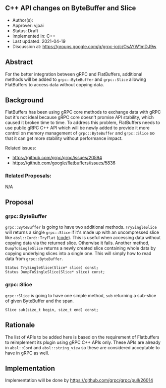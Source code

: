 C++ API changes on ByteBuffer and Slice
----
* Author(s): 
* Approver: vjpai
* Status: Draft
* Implemented in: C++
* Last updated: 2021-04-19
* Discussion at: https://groups.google.com/g/grpc-io/c/OsAYW1mDJ9w

## Abstract

For the better integration between gRPC and FlatBuffers, additional methods will be added to `grpc::ByteBuffer` and `grpc::Slice` allowing FlatBuffers to access data without copying data.

## Background

FlatBuffers has been using gRPC core methods to exchange data with gRPC but it's not ideal because gRPC core doesn't promise API stability, which caused it broken time to time.
To address this problem, FlatBuffers needs to use public gRPC C++ API which will be newly added to provide it more control on memory management of `grpc::ByteBuffer` and `grpc::Slice` so that it can get more stability without performance impact.

Related issues:
- https://github.com/grpc/grpc/issues/20594
- https://github.com/google/flatbuffers/issues/5836

### Related Proposals: 

N/A

## Proposal

### grpc::ByteBuffer

`grpc::ByteBuffer` is going to have two additional methods. `TrySingleSlice` will returns a single `grpc::Slice` if it's made up with an uncompressed slice like `absl::Cord::TryFlat` ([code](https://github.com/abseil/abseil-cpp/blob/732c6540c19610d2653ce73c09eb6cb66da15f42/absl/strings/cord.h#L639)). This is useful when accessing data without copying data via the returned slice. Otherwise it fails. 
Another method, `DumpToSingleSlice` returns a newly created slice containing whole data by copying underlying slices into a single one. This will simply how to read data from `grpc::ByteBuffer`.

```
Status TrySingleSlice(Slice* slice) const;
Status DumpToSingleSlice(Slice* slice) const;
```

### grpc::Slice

`grpc::Slice` is going to have one simple method, `sub` returning a sub-slice of given ByteBuffer and the span.

```
Slice sub(size_t begin, size_t end) const;
```

## Rationale

The list of APIs to be added here is based on the requirement of Flatbuffers to reimplement its plugin using gRPC C++ APIs only. These APIs are already in `absl::Cord` and `absl::string_view` so these are considered acceptable to have in gRPC as well.

## Implementation

Implementation will be done by https://github.com/grpc/grpc/pull/26014
